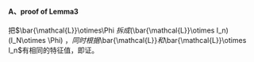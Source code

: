 #### A、proof of Lemma3

把$\bar{\mathcal{L}}\otimes\Phi $拆成$(\bar{\mathcal{L}}\otimes I_n)(I_N\otimes \Phi) $，同时根据$\bar{\mathcal{L}}$和$\bar{\mathcal{L}}\otimes I_n$有相同的特征值，即证。